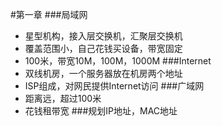 #第一章
###局域网  
* 星型机构，接入层交换机，汇聚层交换机
* 覆盖范围小，自己花钱买设备，带宽固定
* 100米，带宽10M，100M，1000M
###Internet
* 双线机房，一个服务器放在机房两个地址
* ISP组成，对网民提供Internet访问
###广域网
* 距离远，超过100米
* 花钱租带宽 
###规划IP地址，MAC地址
